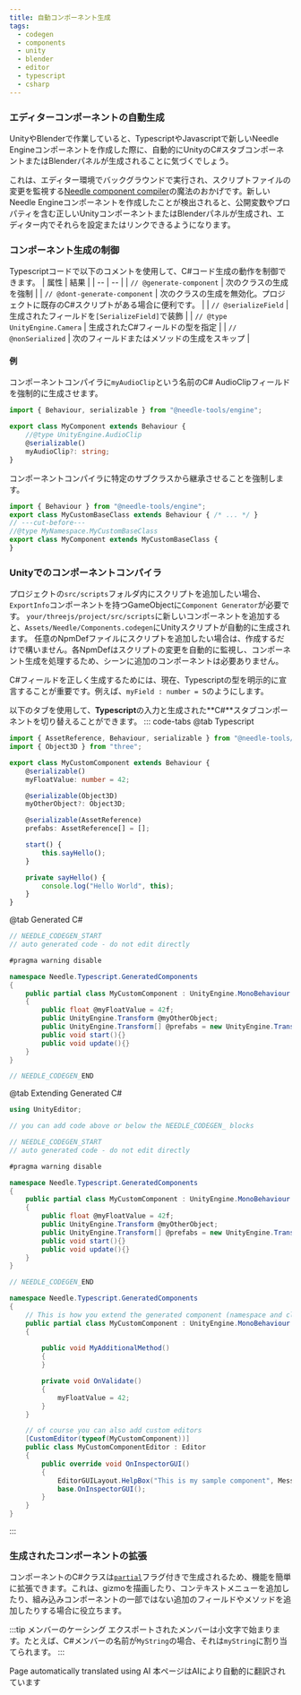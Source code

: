 ```yaml
---
title: 自動コンポーネント生成
tags:
  - codegen
  - components
  - unity
  - blender
  - editor
  - typescript
  - csharp
---
```


### エディターコンポーネントの自動生成

UnityやBlenderで作業していると、TypescriptやJavascriptで新しいNeedle Engineコンポーネントを作成した際に、自動的にUnityのC#スタブコンポーネントまたはBlenderパネルが生成されることに気づくでしょう。

これは、エディター環境でバックグラウンドで実行され、スクリプトファイルの変更を監視する[Needle component compiler](https://www.npmjs.com/package/@needle-tools/needle-component-compiler)の魔法のおかげです。新しいNeedle Engineコンポーネントを作成したことが検出されると、公開変数やプロパティを含む正しいUnityコンポーネントまたはBlenderパネルが生成され、エディター内でそれらを設定またはリンクできるようになります。

### コンポーネント生成の制御
Typescriptコードで以下のコメントを使用して、C#コード生成の動作を制御できます。
| 属性 | 結果 |
| -- | -- |
| `// @generate-component` | 次のクラスの生成を強制 |
| `// @dont-generate-component` | 次のクラスの生成を無効化。プロジェクトに既存のC#スクリプトがある場合に便利です。 |
| `// @serializeField` | 生成されたフィールドを`[SerializeField]`で装飾 |
| `// @type UnityEngine.Camera` | 生成されたC#フィールドの型を指定 |
| `// @nonSerialized` | 次のフィールドまたはメソッドの生成をスキップ |

#### 例

コンポーネントコンパイラに`myAudioClip`という名前のC# AudioClipフィールドを強制的に生成させます。
```ts twoslash
import { Behaviour, serializable } from "@needle-tools/engine";

export class MyComponent extends Behaviour {
	//@type UnityEngine.AudioClip
	@serializable()
	myAudioClip?: string;
}

```

コンポーネントコンパイラに特定のサブクラスから継承させることを強制します。
```ts twoslash
import { Behaviour } from "@needle-tools/engine";
export class MyCustomBaseClass extends Behaviour { /* ... */ }
// ---cut-before---
//@type MyNamespace.MyCustomBaseClass
export class MyComponent extends MyCustomBaseClass {
}
```

### Unityでのコンポーネントコンパイラ
プロジェクトの``src/scripts``フォルダ内にスクリプトを追加したい場合、``ExportInfo``コンポーネントを持つGameObjectに``Component Generator``が必要です。
``your/threejs/project/src/scripts``に新しいコンポーネントを追加すると、`Assets/Needle/Components.codegen`にUnityスクリプトが自動的に生成されます。
任意のNpmDefファイルにスクリプトを追加したい場合は、作成するだけで構いません。各NpmDefはスクリプトの変更を自動的に監視し、コンポーネント生成を処理するため、シーンに追加のコンポーネントは必要ありません。

C#フィールドを正しく生成するためには、現在、Typescriptの型を明示的に宣言することが重要です。例えば、``myField : number = 5``のようにします。

以下のタブを使用して、**Typescript**の入力と生成された**C#**スタブコンポーネントを切り替えることができます。
::: code-tabs
@tab Typescript
```ts twoslash
import { AssetReference, Behaviour, serializable } from "@needle-tools/engine";
import { Object3D } from "three";

export class MyCustomComponent extends Behaviour {
    @serializable()
    myFloatValue: number = 42;

    @serializable(Object3D)
    myOtherObject?: Object3D;

    @serializable(AssetReference)
    prefabs: AssetReference[] = [];

    start() {
        this.sayHello();
    }

    private sayHello() {
        console.log("Hello World", this);
    }
}
```
@tab Generated C#
```csharp
// NEEDLE_CODEGEN_START
// auto generated code - do not edit directly

#pragma warning disable

namespace Needle.Typescript.GeneratedComponents
{
	public partial class MyCustomComponent : UnityEngine.MonoBehaviour
	{
		public float @myFloatValue = 42f;
		public UnityEngine.Transform @myOtherObject;
		public UnityEngine.Transform[] @prefabs = new UnityEngine.Transform[]{ };
		public void start(){}
		public void update(){}
	}
}

// NEEDLE_CODEGEN_END
```
@tab Extending Generated C#
```csharp
using UnityEditor;

// you can add code above or below the NEEDLE_CODEGEN_ blocks

// NEEDLE_CODEGEN_START
// auto generated code - do not edit directly

#pragma warning disable

namespace Needle.Typescript.GeneratedComponents
{
	public partial class MyCustomComponent : UnityEngine.MonoBehaviour
	{
		public float @myFloatValue = 42f;
		public UnityEngine.Transform @myOtherObject;
		public UnityEngine.Transform[] @prefabs = new UnityEngine.Transform[]{ };
		public void start(){}
		public void update(){}
	}
}

// NEEDLE_CODEGEN_END

namespace Needle.Typescript.GeneratedComponents
{
    // This is how you extend the generated component (namespace and class name must match!)
	public partial class MyCustomComponent : UnityEngine.MonoBehaviour
	{
		
		public void MyAdditionalMethod()
		{
		}

		private void OnValidate()
		{
			myFloatValue = 42;
		}
	}

    // of course you can also add custom editors
	[CustomEditor(typeof(MyCustomComponent))]
	public class MyCustomComponentEditor : Editor
	{
		public override void OnInspectorGUI()
		{
			EditorGUILayout.HelpBox("This is my sample component", MessageType.None);
			base.OnInspectorGUI();
		}
	}
}

```
:::

### 生成されたコンポーネントの拡張
コンポーネントのC#クラスは[`partial`](https://docs.microsoft.com/en-us/dotnet/csharp/programming-guide/classes-and-structs/partial-classes-and-methods)フラグ付きで生成されるため、機能を簡単に拡張できます。これは、gizmoを描画したり、コンテキストメニューを追加したり、組み込みコンポーネントの一部ではない追加のフィールドやメソッドを追加したりする場合に役立ちます。

:::tip メンバーのケーシング
エクスポートされたメンバーは小文字で始まります。たとえば、C#メンバーの名前が``MyString``の場合、それは``myString``に割り当てられます。
:::

Page automatically translated using AI
本ページはAIにより自動的に翻訳されています